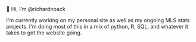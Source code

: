  👋 Hi, I’m @richardnoack
 
I'm currently working on my personal site as well as my ongoing MLS stats projects. I'm doing most of this in a mix of python, R, SQL, and whatever it takes to get the website going.
